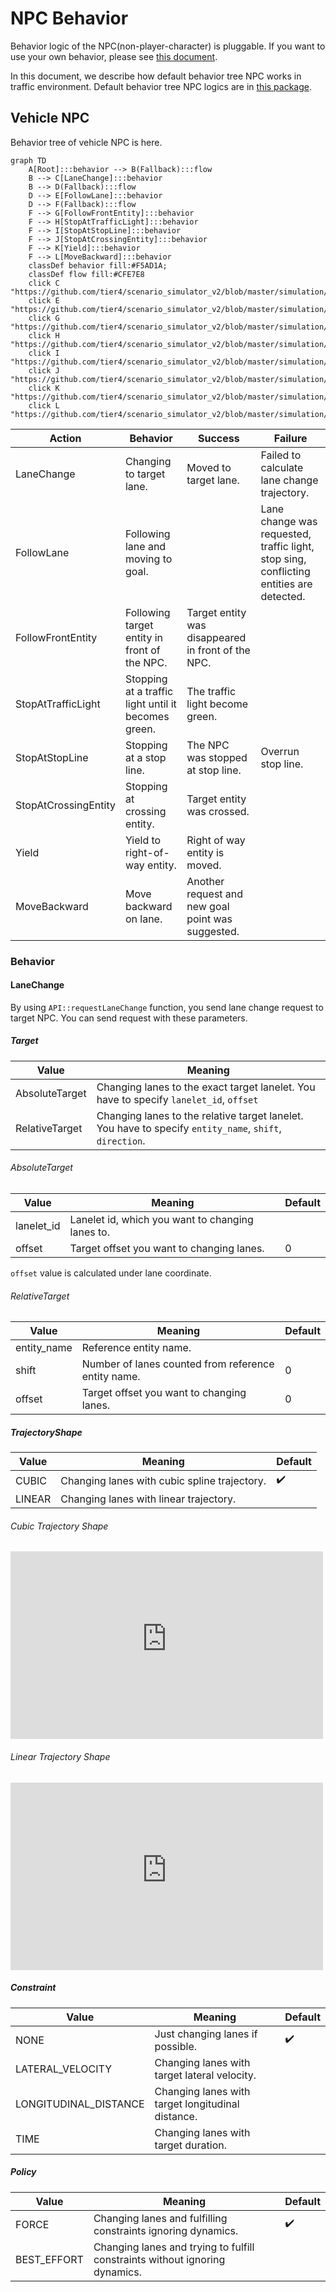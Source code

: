 # NPC Behavior

Behavior logic of the NPC(non-player-character) is pluggable.
If you want to use your own behavior, please see [this document](BehaviorPlugin.md).

In this document, we describe how default behavior tree NPC works in traffic environment.
Default behavior tree NPC logics are in [this package](https://github.com/tier4/scenario_simulator_v2/tree/master/simulation/behavior_tree_plugin).

## Vehicle NPC
Behavior tree of vehicle NPC is here.

```mermaid
graph TD
    A[Root]:::behavior --> B(Fallback):::flow
    B --> C[LaneChange]:::behavior
    B --> D(Fallback):::flow
    D --> E[FollowLane]:::behavior
    D --> F(Fallback):::flow
    F --> G[FollowFrontEntity]:::behavior
    F --> H[StopAtTrafficLight]:::behavior
    F --> I[StopAtStopLine]:::behavior
    F --> J[StopAtCrossingEntity]:::behavior
    F --> K[Yield]:::behavior
    F --> L[MoveBackward]:::behavior
    classDef behavior fill:#F5AD1A;
    classDef flow fill:#CFE7E8
    click C "https://github.com/tier4/scenario_simulator_v2/blob/master/simulation/behavior_tree_plugin/src/vehicle/lane_change_action.cpp"
    click E "https://github.com/tier4/scenario_simulator_v2/blob/master/simulation/behavior_tree_plugin/src/vehicle/follow_lane_sequence/follow_lane_action.cpp"
    click G "https://github.com/tier4/scenario_simulator_v2/blob/master/simulation/behavior_tree_plugin/src/vehicle/follow_lane_sequence/follow_front_entity_action.cpp"
    click H "https://github.com/tier4/scenario_simulator_v2/blob/master/simulation/behavior_tree_plugin/src/vehicle/follow_lane_sequence/stop_at_traffic_light_action.cpp"
    click I "https://github.com/tier4/scenario_simulator_v2/blob/master/simulation/behavior_tree_plugin/src/vehicle/follow_lane_sequence/stop_at_stop_line_action.cpp"
    click J "https://github.com/tier4/scenario_simulator_v2/blob/master/simulation/behavior_tree_plugin/src/vehicle/follow_lane_sequence/stop_at_crossing_entity_action.cpp"
    click K "https://github.com/tier4/scenario_simulator_v2/blob/master/simulation/behavior_tree_plugin/src/vehicle/follow_lane_sequence/yield_action.cpp"
    click L "https://github.com/tier4/scenario_simulator_v2/blob/master/simulation/behavior_tree_plugin/src/vehicle/follow_lane_sequence/move_backward_action.cpp"
```

| Action               | Behavior                                            | Success                                            | Failure                                                                                 |
|----------------------|-----------------------------------------------------|----------------------------------------------------|-----------------------------------------------------------------------------------------|
| LaneChange           | Changing to target lane.                            | Moved to target lane.                              | Failed to calculate lane change trajectory.                                             |
| FollowLane           | Following lane and moving to goal.                  |                                                    | Lane change was requested, traffic light, stop sing, conflicting entities are detected. |
| FollowFrontEntity    | Following target entity in front of the NPC.        | Target entity was disappeared in front of the NPC. |                                                                                         |
| StopAtTrafficLight   | Stopping at a traffic light until it becomes green. | The traffic light become green.                    |                                                                                         |
| StopAtStopLine       | Stopping at a stop line.                            | The NPC was stopped at stop line.                  | Overrun stop line.                                                                      |
| StopAtCrossingEntity | Stopping at crossing entity.                        | Target entity was crossed.                         |                                                                                         |
| Yield                | Yield to right-of-way entity.                       | Right of way entity is moved.                      |                                                                                         |
| MoveBackward         | Move backward on lane.                              | Another request and new goal point was suggested.  |                                                                                         |


### Behavior
#### LaneChange

By using `API::requestLaneChange` function, you send lane change request to target NPC.
You can send request with these parameters.

##### Target

| Value          | Meaning                                                                                                 |
|----------------|---------------------------------------------------------------------------------------------------------|
| AbsoluteTarget | Changing lanes to the exact target lanelet. You have to specify `lanelet_id`, `offset`                  |
| RelativeTarget | Changing lanes to the relative target lanelet. You have to specify `entity_name`, `shift`, `direction`. |

###### AbsoluteTarget

| Value      | Meaning                                          | Default |
|------------|--------------------------------------------------|---------|
| lanelet_id | Lanelet id, which you want to changing lanes to. |         |
| offset     | Target offset you want to changing lanes.        | 0       |

`offset` value is calculated under lane coordinate.

###### RelativeTarget

| Value       | Meaning                                             | Default |
|-------------|-----------------------------------------------------|---------|
| entity_name | Reference entity name.                              |         |
| shift       | Number of lanes counted from reference entity name. | 0       |
| offset      | Target offset you want to changing lanes.           | 0       |

##### TrajectoryShape

| Value  | Meaning                                      | Default            |
|--------|----------------------------------------------|--------------------|
| CUBIC  | Changing lanes with cubic spline trajectory. | :heavy_check_mark: |
| LINEAR | Changing lanes with linear trajectory.       |                    |

###### Cubic Trajectory Shape

<iframe
    src="https://user-images.githubusercontent.com/10348912/149456861-5e0e86e4-9063-4b59-94cc-bbed37c4b133.mp4"
    title="Install Docker Engine"
    class="embed-card embed-webcard"
    scrolling="no"
    frameborder="0"
    style="display: block; width: 100%; height: 300px; max-width: 500px; margin: 10px 0px;">
</iframe>

###### Linear Trajectory Shape

<iframe
    src="https://user-images.githubusercontent.com/10348912/149457026-0d3a7538-0cfc-4245-930f-eccc80d53e1c.mp4"
    title="Install Docker Engine"
    class="embed-card embed-webcard"
    scrolling="no"
    frameborder="0"
    style="display: block; width: 100%; height: 300px; max-width: 500px; margin: 10px 0px;">
</iframe>

##### Constraint

| Value                 | Meaning                                           | Default            |
|-----------------------|---------------------------------------------------|--------------------|
| NONE                  | Just changing lanes if possible.                  | :heavy_check_mark: |
| LATERAL_VELOCITY      | Changing lanes with target lateral velocity.      |                    |
| LONGITUDINAL_DISTANCE | Changing lanes with target longitudinal distance. |                    |
| TIME                  | Changing lanes with target duration.              |                    |

##### Policy

| Value       | Meaning                                                                     | Default            |
|-------------|-----------------------------------------------------------------------------|--------------------|
| FORCE       | Changing lanes and fulfilling constraints ignoring dynamics.                | :heavy_check_mark: |
| BEST_EFFORT | Changing lanes and trying to fulfill constraints without ignoring dynamics. |                    |

